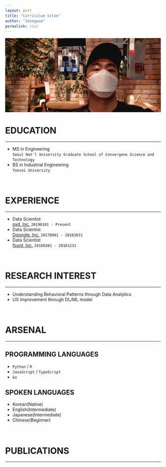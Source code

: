 ```yaml
---
layout: post
title: "Curriculum Vitae"
author: "Jeongwoo"
permalink: /cv/
---
```


![Image with caption](/assets/Profile.jpg "COVID-19 is Dangerous!")

# EDUCATION
* * *
- MS in Engineering <br>`Seoul Nat'l University Graduate School of Convergene Science and Technology`
- BS in Industrial Engineering <br>`Yonsei University`
<br><br><br>

# EXPERIENCE
* * *
- Data Scientist <br> [pxd, Inc.](http://pxd.co.kr) `20190101 - Present`
- Data Scientist <br> [Doongle, Inc.](http://doonglecorp.com) `20170901 - 20181031`
- Data Scientist <br> [fount, Inc.](http://fount.co) `20160301 - 20161231`
<br><br><br>

# RESEARCH INTEREST
* * * 
- Understanding Behavioral Patterns through Data Analytics
- UX Improvement through DL/ML model
<br><br><br>

# ARSENAL
* * *
## PROGRAMMING LANGUAGES
- `Python` /   `R`
- `JavaScript` / `TypeScript`
- `Go`


## SPOKEN LANGUAGES
- Korean(Native)
- English(Intermediate)
- Japanese(Intermediate)
- Chinese(Beginner)
<br><br><br>

# PUBLICATIONS
* * *
